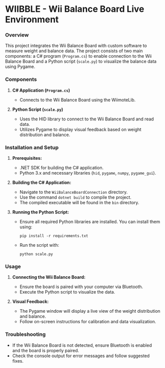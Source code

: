 # WIIBBLE - Wii Balance Board Live Environment

### Overview
This project integrates the Wii Balance Board with custom software to measure weight and balance data. The project consists of two main components: a C# program (`Program.cs`) to enable connection to the Wii Balance Board and a Python script (`scale.py`) to visualize the balance data using Pygame.

### Components
1. **C# Application (`Program.cs`)**
   - Connects to the Wii Balance Board using the WiimoteLib.

2. **Python Script (`scale.py`)**
   - Uses the HID library to connect to the Wii Balance Board and read data.
   - Utilizes Pygame to display visual feedback based on weight distribution and balance.

### Installation and Setup

1. **Prerequisites:**
   - .NET SDK for building the C# application.
   - Python 3.x and necessary libraries (`hid`, `pygame`, `numpy`, `pygame_gui`).

2. **Building the C# Application:**
   - Navigate to the `WiiBalanceBoardConnection` directory.
   - Use the command `dotnet build` to compile the project.
   - The compiled executable will be found in the `bin` directory.

3. **Running the Python Script:**
   - Ensure all required Python libraries are installed. You can install them using:
     ```
     pip install -r requirements.txt
     ```
   - Run the script with:
     ```
     python scale.py
     ```

### Usage

1. **Connecting the Wii Balance Board:**
   - Ensure the board is paired with your computer via Bluetooth.
   - Execute the Python script to visualize the data.

2. **Visual Feedback:**
   - The Pygame window will display a live view of the weight distribution and balance. 
   - Follow on-screen instructions for calibration and data visualization.

### Troubleshooting

- If the Wii Balance Board is not detected, ensure Bluetooth is enabled and the board is properly paired.
- Check the console output for error messages and follow suggested fixes.
